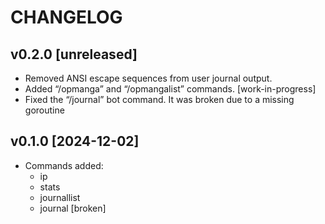 # CHANGELOG

## v0.2.0 [unreleased]

-   Removed ANSI escape sequences from user journal output.
-   Added “/opmanga” and “/opmangalist” commands. [work-in-progress]
-   Fixed the “/journal” bot command. It was broken due to a missing goroutine

## v0.1.0 [2024-12-02]

-   Commands added:
    -   ip
    -   stats
    -   journallist
    -   journal [broken]

